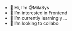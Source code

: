 - 👋 Hi, I’m @MilaSys
- 👀 I’m interested in  Frontend
- 🌱 I’m currently learning y ...
- 💞️ I’m looking to collabo


<!---
MilaSys/MilaSys is a ✨ special ✨ repository because its `README.md` (this file) appears on your GitHub profile.
You can click the Preview link to take a look at your changes.
--->
